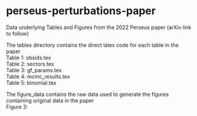 # perseus-perturbations-paper
Data underlying Tables and Figures from the 2022 Perseus paper (arXiv link to follow)

The tables directory contains the direct latex code for each table in the paper <br>
Table 1: obsids.tex <br>
Table 2: sectors.tex <br>
Table 3: gf_params.tex <br>
Table 4: mcmc_results.tex <br>
Table 5: binomial.tex <br>


The figure_data contains the raw data used to generate the figures containing original data in the paper <br>
Figure 3: 
